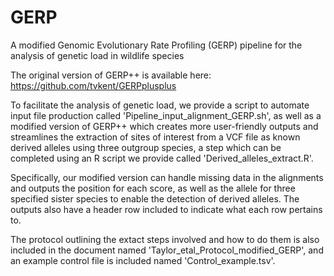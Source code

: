 # GERP
A modified Genomic Evolutionary Rate Profiling (GERP) pipeline for the analysis of genetic load in wildlife species

The original version of GERP++ is available here: https://github.com/tvkent/GERPplusplus

To facilitate the analysis of genetic load, we provide a script to automate input file production called 'Pipeline_input_alignment_GERP.sh', as well as a modified version of GERP++ which creates more user-friendly outputs and streamlines the extraction of sites of interest from a VCF file as known derived alleles using three outgroup species, a step which can be completed using an R script we provide called 'Derived_alleles_extract.R'.

Specifically, our modified version can handle missing data in the alignments and outputs the position for each score, as well as the allele for three specified sister species to enable the detection of derived alleles. The outputs also have a header row included to indicate what each row pertains to.

The protocol outlining the extact steps involved and how to do them is also included in the document named 'Taylor_etal_Protocol_modified_GERP', and an example control file is included named 'Control_example.tsv'.
